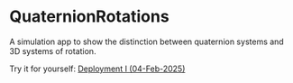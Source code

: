 # QuaternionRotations
A simulation app to show the distinction between quaternion systems and 3D systems of rotation. 

Try it for yourself: 
[Deployment I (04-Feb-2025)](https://astounding-treacle-4c5631.netlify.app/)
